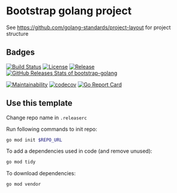 # Bootstrap golang project

See https://github.com/golang-standards/project-layout for project structure
## Badges

[![Build Status](https://github.com/thibaultserti/bootstrap-golang/actions/workflows/release.yaml/badge.svg)](https://github.com/thibaultserti/bootstrap-golang/actions/workflows/release.yaml)
[![License](https://img.shields.io/github/license/thibaultserti/bootstrap-golang)](/LICENSE)
[![Release](https://img.shields.io/github/release/thibaultserti/bootstrap-golang.svg)](https://github.com/thibaultserti/bootstrap-golang/releases/latest)
[![GitHub Releases Stats of bootstrap-golang](https://img.shields.io/github/downloads/thibaultserti/bootstrap-golang/total.svg?logo=github)](https://somsubhra.github.io/github-release-stats/?username=thibaultserti&repository=bootstrap-golang)

[![Maintainability](https://api.codeclimate.com/v1/badges/4133d7da3d73fa0c0884/maintainability)](https://codeclimate.com/github/thibaultserti/bootstrap-golang/maintainability)
[![codecov](https://codecov.io/gh/thibaultserti/bootstrap-golang/branch/main/graph/badge.svg?token=5BO47LR632)](https://codecov.io/gh/thibaultserti/bootstrap-golang)
[![Go Report Card](https://goreportcard.com/badge/github.com/thibaultserti/test-saas-ci)](https://goreportcard.com/report/github.com/thibaultserti/bootstrap-golang)

## Use this template

Change repo name in `.releaserc`

Run following commands to init repo:

```bash
go mod init $REPO_URL
```

To add a dependencies used in code (and remove unused):

```bash
go mod tidy
```

To download dependencies:

```bash
go mod vendor
```
